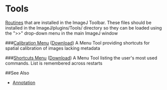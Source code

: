 # Tools

[Routines](../README.md#scripts) that are installed in the ImageJ Toolbar. These files should
be installed in the ImageJ/plugins/Tools/ directory so they can be loaded using the ">>"
drop-down menu in the main ImageJ window


###[Calibration Menu](./Calibration_Menu.ijm) ([Download](./Calibration_Menu.ijm?raw=true))
   A Menu Tool providing shortcuts for spatial calibration of images lacking metadata


###[Shortcuts Menu](./Shortcuts_Menu.ijm) ([Download](./Shortcuts_Menu.ijm?raw=true))
   A Menu Tool listing the user's most used commands. List is remembered across restarts


##See Also

* [Annotation](../Annotation/README.md)